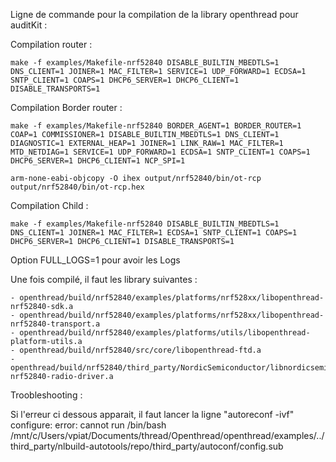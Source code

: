 Ligne de commande pour la compilation de la library openthread pour auditKit : 

Compilation router :

	make -f examples/Makefile-nrf52840 DISABLE_BUILTIN_MBEDTLS=1 DNS_CLIENT=1 JOINER=1 MAC_FILTER=1 SERVICE=1 UDP_FORWARD=1 ECDSA=1 SNTP_CLIENT=1 COAPS=1 DHCP6_SERVER=1 DHCP6_CLIENT=1 DISABLE_TRANSPORTS=1

Compilation Border router :

	make -f examples/Makefile-nrf52840 BORDER_AGENT=1 BORDER_ROUTER=1 COAP=1 COMMISSIONER=1 DISABLE_BUILTIN_MBEDTLS=1 DNS_CLIENT=1 DIAGNOSTIC=1 EXTERNAL_HEAP=1 JOINER=1 LINK_RAW=1 MAC_FILTER=1 MTD_NETDIAG=1 SERVICE=1 UDP_FORWARD=1 ECDSA=1 SNTP_CLIENT=1 COAPS=1 DHCP6_SERVER=1 DHCP6_CLIENT=1 NCP_SPI=1

	arm-none-eabi-objcopy -O ihex output/nrf52840/bin/ot-rcp output/nrf52840/bin/ot-rcp.hex

Compilation Child :

	make -f examples/Makefile-nrf52840 DISABLE_BUILTIN_MBEDTLS=1 DNS_CLIENT=1 JOINER=1 MAC_FILTER=1 ECDSA=1 SNTP_CLIENT=1 COAPS=1 DHCP6_SERVER=1 DHCP6_CLIENT=1 DISABLE_TRANSPORTS=1


Option FULL_LOGS=1 pour avoir les Logs


Une fois compilé, il faut les library suivantes :

	- openthread/build/nrf52840/examples/platforms/nrf528xx/libopenthread-nrf52840-sdk.a
	- openthread/build/nrf52840/examples/platforms/nrf528xx/libopenthread-nrf52840-transport.a
	- openthread/build/nrf52840/examples/platforms/utils/libopenthread-platform-utils.a
	- openthread/build/nrf52840/src/core/libopenthread-ftd.a
	- openthread/build/nrf52840/third_party/NordicSemiconductor/libnordicsemi-nrf52840-radio-driver.a

Troobleshooting :

Si l'erreur ci dessous apparait, il faut lancer la ligne "autoreconf -ivf"
configure: error: cannot run /bin/bash /mnt/c/Users/vpiat/Documents/thread/Openthread/openthread/examples/../third_party/nlbuild-autotools/repo/third_party/autoconf/config.sub
